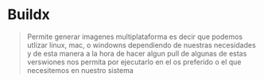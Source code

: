 # Buildx

> Permite generar imagenes multiplataforma es decir que podemos utlizar linux, mac, o windowns dependiendo de nuestras necesidades y de esta manera a la hora de hacer algun pull de algunas de estas verswiones nos permita por ejecutarlo en el os preferido o el que necesitemos en nuestro sistema

>>